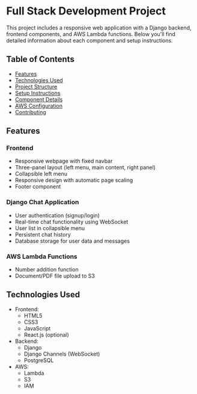 # Full Stack Development Project

This project includes a responsive web application with a Django backend, frontend components, and AWS Lambda functions. Below you'll find detailed information about each component and setup instructions.

## Table of Contents
- [Features](#features)
- [Technologies Used](#technologies-used)
- [Project Structure](#project-structure)
- [Setup Instructions](#setup-instructions)
- [Component Details](#component-details)
- [AWS Configuration](#aws-configuration)
- [Contributing](#contributing)

## Features

### Frontend
- Responsive webpage with fixed navbar
- Three-panel layout (left menu, main content, right panel)
- Collapsible left menu
- Responsive design with automatic page scaling
- Footer component

### Django Chat Application
- User authentication (signup/login)
- Real-time chat functionality using WebSocket
- User list in collapsible menu
- Persistent chat history
- Database storage for user data and messages

### AWS Lambda Functions
- Number addition function
- Document/PDF file upload to S3

## Technologies Used
- Frontend:
  - HTML5
  - CSS3
  - JavaScript
  - React.js (optional)
- Backend:
  - Django
  - Django Channels (WebSocket)
  - PostgreSQL
- AWS:
  - Lambda
  - S3
  - IAM
